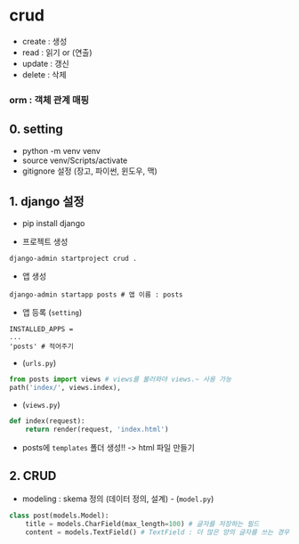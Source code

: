 # crud
- create : 생성
- read : 읽기 or (연출)
- update : 갱신
- delete : 삭제

### orm : 객체 관계 매핑


## 0. setting
- python -m venv venv
- source venv/Scripts/activate
- gitignore 설정 (장고, 파이썬, 윈도우, 맥)

## 1. django 설정
- pip install django

- 프로젝트 생성
```shell
django-admin startproject crud .
```

- 앱 생성
```shell
django-admin startapp posts # 앱 이름 : posts
```

- 앱 등록 (`setting`)
```shell
INSTALLED_APPS = 
...
'posts' # 적어주기 
```

- (`urls.py`)
```python
from posts import views # views를 불러와야 views.~ 사용 가능
path('index/', views.index),
```

- (`views.py`)
```python
def index(request):
    return render(request, 'index.html')
```

- posts에 `templates` 폴더 생성!! -> html 파일 만들기

## 2. CRUD

- modeling : skema 정의 (데이터 정의, 설계) - (`model.py`)
```python 
class post(models.Model):
    title = models.CharField(max_length=100) # 글자를 저장하는 필드
    content = models.TextField() # TextField : 더 많은 양의 글자를 쓰는 경우 
```


